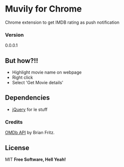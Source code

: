# Muvily for Chrome
Chrome extension to get IMDB rating as push notification
### Version
0.0.0.1

## But how?!!
  - Highlight movie name on webpage
  - Right click
  - Select 'Get Movie details'

## Dependencies
  - [jQuery] for le stuff
  

### Credits
[OMDb API][omdb] by Brian Fritz. 



License
----

MIT **Free Software, Hell Yeah!**


[omdb]:<https://www.omdbapi.com>
[jQuery]: <http://jquery.com>
[@aminspeaks]: <http://twitter.com/AminSpeaks>


